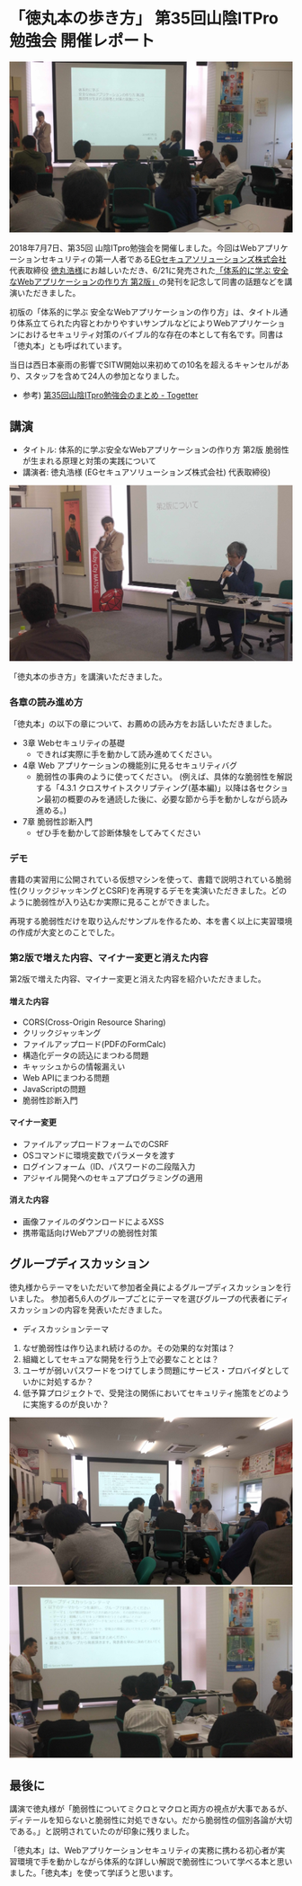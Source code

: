 # 「徳丸本の歩き方」 第35回山陰ITPro勉強会 開催レポート

![](images/speech1.jpg)

2018年7月7日、第35回 山陰ITpro勉強会を開催しました。今回はWebアプリケーションセキュリティの第一人者である[EGセキュアソリューションズ株式会社](https://www.eg-secure.co.jp/) 代表取締役 [徳丸浩様](https://twitter.com/ockeghem)にお越しいただき、6/21に発売された[「体系的に学ぶ 安全なWebアプリケーションの作り方 第2版」](https://www.eg-secure.co.jp/wasbook/)の発刊を記念して同書の話題などを講演いただきました。

初版の「体系的に学ぶ 安全なWebアプリケーションの作り方」は、タイトル通り体系立てられた内容とわかりやすいサンプルなどによりWebアプリケーションにおけるセキュリティ対策のバイブル的な存在の本として有名です。同書は「徳丸本」とも呼ばれています。

当日は西日本豪雨の影響でSITW開始以来初めての10名を超えるキャンセルがあり、スタッフを含めて24人の参加となりました。

- 参考) [第35回山陰ITpro勉強会のまとめ - Togetter](https://togetter.com/li/1245071)

## 講演
- タイトル: 体系的に学ぶ安全なWebアプリケーションの作り方 第2版 脆弱性が生まれる原理と対策の実践について
- 講演者: 徳丸浩様 (EGセキュアソリューションズ株式会社) 代表取締役)

![](images/speech2.jpg)

「徳丸本の歩き方」を講演いただきました。

### 各章の読み進め方
「徳丸本」の以下の章について、お薦めの読み方をお話しいただきました。

- 3章 Webセキュリティの基礎
  - できれば実際に手を動かして読み進めてください。
- 4章 Web アプリケーションの機能別に見るセキュリティバグ
  - 脆弱性の事典のように使ってください。
  (例えば、具体的な脆弱性を解説する「4.3.1 クロスサイトスクリプティング(基本編)」以降は各セクション最初の概要のみを通読した後に、必要な節から手を動かしながら読み進める。)
- 7章 脆弱性診断入門
  - ぜひ手を動かして診断体験をしてみてください

### デモ
書籍の実習用に公開されている仮想マシンを使って、書籍で説明されている脆弱性(クリックジャッキングとCSRF)を再現するデモを実演いただきました。どのように脆弱性が入り込むか実際に見ることができました。

再現する脆弱性だけを取り込んだサンプルを作るため、本を書く以上に実習環境の作成が大変とのことでした。

### 第2版で増えた内容、マイナー変更と消えた内容

第2版で増えた内容、マイナー変更と消えた内容を紹介いただきました。

#### 増えた内容

- CORS(Cross-Origin Resource Sharing)
- クリックジャッキング
- ファイルアップロード(PDFのFormCalc)
- 構造化データの読込にまつわる問題
- キャッシュからの情報漏えい
- Web APIにまつわる問題
- JavaScriptの問題
- 脆弱性診断入門

#### マイナー変更

- ファイルアップロードフォームでのCSRF
- OSコマンドに環境変数でパラメータを渡す
- ログインフォーム（ID、パスワードの二段階入力
- アジャイル開発へのセキュアプログラミングの適用

#### 消えた内容

- 画像ファイルのダウンロードによるXSS
- 携帯電話向けWebアプリの脆弱性対策

## グループディスカッション
徳丸様からテーマをいただいて参加者全員によるグループディスカッションを行いました。
参加者5,6人のグループごとにテーマを選びグループの代表者にディスカッションの内容を発表いただきました。

- ディスカッションテーマ
1. なぜ脆弱性は作り込まれ続けるのか。その効果的な対策は？
2. 組織としてセキュアな開発を行う上で必要なこととは？
3. ユーザが弱いパスワードをつけてしまう問題にサービス・プロバイダとしていかに対処するか？
4. 低予算プロジェクトで、受発注の関係においてセキュリティ施策をどのように実施するのが良いか？

![](images/discussion1.jpg)
![](images/discussion2.jpg)

## 最後に

講演で徳丸様が「脆弱性についてミクロとマクロと両方の視点が大事であるが、ディテールを知らないと脆弱性に対処できない。だから脆弱性の個別各論が大切である。」と説明されていたのが印象に残りました。

「徳丸本」は、Webアプリケーションセキュリティの実務に携わる初心者が実習環境で手を動かしながら体系的な詳しい解説で脆弱性について学べる本と思いました。「徳丸本」を使って学ぼうと思います。
